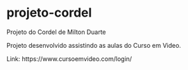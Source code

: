 # projeto-cordel
Projeto do Cordel de Milton Duarte
<p>Projeto desenvolvido assistindo as aulas do Curso em Video. 
<p>Link: https://www.cursoemvideo.com/login/
